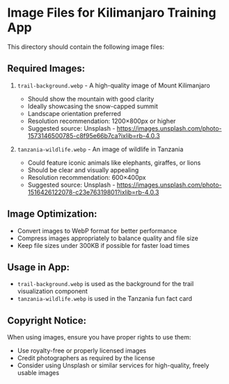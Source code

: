 # Image Files for Kilimanjaro Training App

This directory should contain the following image files:

## Required Images:

1. `trail-background.webp` - A high-quality image of Mount Kilimanjaro

   - Should show the mountain with good clarity
   - Ideally showcasing the snow-capped summit
   - Landscape orientation preferred
   - Resolution recommendation: 1200×800px or higher
   - Suggested source: Unsplash - https://images.unsplash.com/photo-1573146500785-c8f95e66b7ca?ixlib=rb-4.0.3

2. `tanzania-wildlife.webp` - An image of wildlife in Tanzania
   - Could feature iconic animals like elephants, giraffes, or lions
   - Should be clear and visually appealing
   - Resolution recommendation: 600×400px
   - Suggested source: Unsplash - https://images.unsplash.com/photo-1516426122078-c23e76319801?ixlib=rb-4.0.3

## Image Optimization:

- Convert images to WebP format for better performance
- Compress images appropriately to balance quality and file size
- Keep file sizes under 300KB if possible for faster load times

## Usage in App:

- `trail-background.webp` is used as the background for the trail visualization component
- `tanzania-wildlife.webp` is used in the Tanzania fun fact card

## Copyright Notice:

When using images, ensure you have proper rights to use them:

- Use royalty-free or properly licensed images
- Credit photographers as required by the license
- Consider using Unsplash or similar services for high-quality, freely usable images
